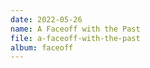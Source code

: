 ```yaml
---
date: 2022-05-26
name: A Faceoff with the Past
file: a-faceoff-with-the-past
album: faceoff
---
```

